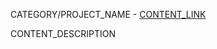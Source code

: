 CATEGORY/PROJECT_NAME - [CONTENT_LINK](CONTENT_LINK)

CONTENT_DESCRIPTION

<!--
  Please, fill in this PR template. It will help maintainers to do the review.
  Also, please read our [Contribution guidelines](CONTRIBUTING.md). 
  Please, create one pull request per link.
-->
